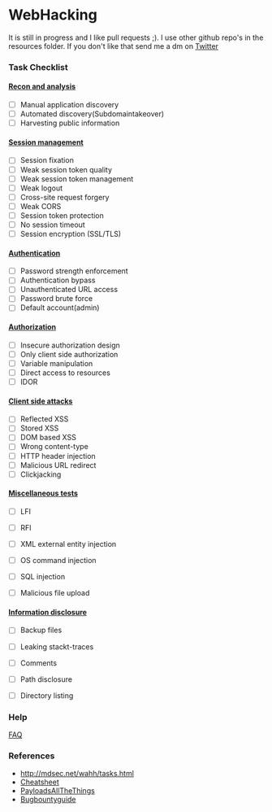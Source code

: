 # WebHacking

It is still in progress and I like pull requests ;). I use other github repo's in the resources folder. If you don't like that send me a dm on [Twitter](https://twitter.com/ZawadiDone)

### Task Checklist

#### [Recon and analysis](https://github.com/Zawadidone/WebHacking/blob/master/Assesment/Recon%20and%20analysis.md)

- [ ] Manual application discovery
- [ ] Automated discovery(Subdomaintakeover)
- [ ] Harvesting public information

####  [Session management](https://github.com/Zawadidone/WebHacking/blob/master/Assesment/Session%20management.md)
- [ ] Session fixation
- [ ] Weak session token quality
- [ ] Weak session token management
- [ ] Weak logout
- [ ] Cross-site request forgery
- [ ] Weak CORS
- [ ] Session token protection
- [ ] No session timeout
- [ ] Session encryption (SSL/TLS)

#### [Authentication](https://github.com/Zawadidone/WebHacking/blob/master/Assesment/Authentication.md)

- [ ] Password strength enforcement
- [ ] Authentication bypass
- [ ] Unauthenticated URL access
- [ ] Password brute force
- [ ] Default account(admin)

#### [Authorization](https://github.com/Zawadidone/WebHacking/blob/master/Assesment/Authorization.md)

- [ ] Insecure authorization design
- [ ] Only client side authorization
- [ ] Variable manipulation
- [ ] Direct access to resources
- [ ] IDOR

#### [Client side attacks](https://github.com/Zawadidone/WebHacking/blob/master/Assesment/Client%20side%20attacks.md)

- [ ] Reflected XSS
- [ ] Stored XSS
- [ ] DOM based XSS
- [ ] Wrong content-type
- [ ] HTTP header injection
- [ ] Malicious URL redirect
- [ ] Clickjacking

#### [Miscellaneous tests](https://github.com/Zawadidone/WebHacking/blob/master/Assesment/Miscellaneous%20tests.md)

- [ ] LFI
- [ ] RFI
- [ ] XML external entity injection
- [ ] OS command injection
- [ ] SQL injection
- [ ] Malicious file upload


#### [Information disclosure](https://github.com/Zawadidone/WebHacking/blob/master/Assesment/Information%20disclosure.md)

- [ ] Backup files
- [ ] Leaking stackt-traces
- [ ] Comments
- [ ] Path disclosure
- [ ] Directory listing


### Help
[FAQ](https://github.com/Zawadidone/WebHacking/blob/master/Others/FAQ.md)


### References
* http://mdsec.net/wahh/tasks.html
* [Cheatsheet](https://github.com/EdOverflow/bugbounty-cheatsheet)
* [PayloadsAllTheThings](https://github.com/swisskyrepo/PayloadsAllTheThings)
* [Bugbountyguide](https://bugbountyguide.com/)
